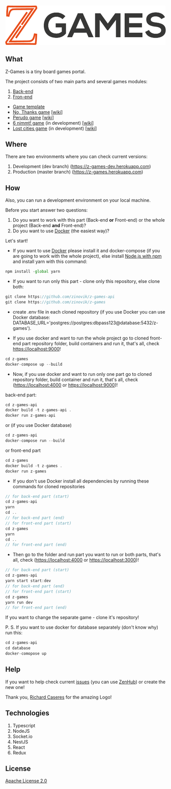 ![img](./logo.png)

## What ##

Z-Games is a tiny board games portal.

The project consists of two main parts and several games modules:
1. [Back-end](https://github.com/zinovik/z-games-api)
2. [Fron-end](https://github.com/zinovik/z-games)
- [Game template](https://github.com/zinovik/z-games-base-game)
- [No, Thanks game](https://github.com/zinovik/z-games-no-thanks) [[wiki](https://en.wikipedia.org/wiki/No_Thanks!_(game))]
- [Perudo game](https://github.com/zinovik/z-games-perudo) [[wiki](https://en.wikipedia.org/wiki/Dudo)]
- [6 nimmt! game](https://github.com/zinovik/z-games-six-nimmt) (in development) [[wiki](https://en.wikipedia.org/wiki/6_Nimmt!)]
- [Lost cities game](https://github.com/zinovik/z-games-lost-cities) (in development) [[wiki](https://en.wikipedia.org/wiki/Lost_Cities)]

## Where ##

There are two environments where you can check current versions:
1. Development (dev branch) (https://z-games-dev.herokuapp.com)
2. Production (master branch) (https://z-games.herokuapp.com)

## How ###

Also, you can run a development environment on your local machine.

Before you start answer two questions:
1. Do you want to work with this part (Back-end **or** Front-end) or the whole project (Back-end **and** Front-end)?
2. Do you want to use [Docker](https://docker.com) (the easiest way)?

Let's start!

- If you want to use [Docker](https://docker.com) please install it and docker-compose (if you are going to work with the whole project), else install [Node.js with npm](https://nodejs.org) and install yarn with this command:

```js
npm install -global yarn
```

- If you want to run only this part - clone only this repository, else clone both:

```js
git clone https://github.com/zinovik/z-games-api
git clone https://github.com/zinovik/z-games
```

- create .env file in each cloned repository (if you use Docker you can use Docker database: DATABASE_URL='postgres://postgres:dbpass123@database:5432/z-games').

- If you use docker and want to run the whole project go to cloned front-end part repository folder, build containers and run it, that's all, check [https://localhost:9000](https://localhost:9000)!

```js
cd z-games
docker-compose up --build
```

- Now, if you use docker and want to run only one part go to cloned repository folder, build container and run it, that's all, check ([https://localhost:4000](https://localhost:4000) or [https://localhost:9000](https://localhost:9000))!

back-end part:

```js
cd z-games-api
docker build -t z-games-api .
docker run z-games-api
```

or (if you use Docker database)

```js
cd z-games-api
docker-compose run --build
```

or front-end part

```js
cd z-games
docker build -t z-games .
docker run z-games
```

- If you don't use Docker install all dependencies by running these commands for cloned repositories

```js
// for back-end part (start)
cd z-games-api
yarn
cd ..
// for back-end part (end)
// for front-end part (start)
cd z-games
yarn
cd ..
// for front-end part (end)
```

- Then go to the folder and run part you want to run or both parts, that's all, check ([https://localhost:4000](https://localhost:4000) or [https://localhost:3000](https://localhost:3000))!

```js
// for back-end part (start)
cd z-games-api
yarn start start:dev
// for back-end part (end)
// for front-end part (start)
cd z-games
yarn run dev
// for front-end part (end)
```

If you want to change the separate game - clone it's repository!

P. S. If you want to use docker for database separately (don't know why) run this:
```js
cd z-games-api
cd database
docker-comopose up
```

## Help ##

If you want to help check current [issues](https://github.com/zinovik/z-games-api/issues) (you can use [ZenHub](https://zenhub.com)) or create the new one!

Thank you, [Richard Caseres](https://github.com/richardbmx) for the amazing Logo!

## Technologies ##

1. Typescript
2. NodeJS
3. Socket.io
4. NestJS
5. React
6. Redux

## License ##

[Apache License 2.0](/LICENSE)
